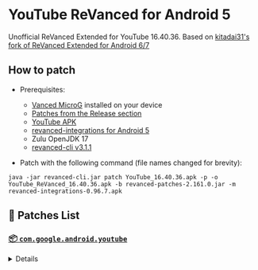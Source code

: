# YouTube ReVanced for Android 5

Unofficial ReVanced Extended for YouTube 16.40.36. Based on [kitadai31's fork of ReVanced Extended for Android 6/7](https://github.com/kitadai31/revanced-patches-android6-7)

## How to patch

- Prerequisites:
    - [Vanced MicroG](https://github.com/TeamVanced/VancedMicroG/releases/tag/v0.2.22.212658-212658001) installed on your device
    - [Patches from the Release section](https://github.com/d4n3436/revanced-patches-android5/releases)
    - [YouTube APK](https://www.apkmirror.com/apk/google-inc/youtube/youtube-16-40-36-release/youtube-16-40-36-android-apk-download/)
    - [revanced-integrations for Android 5](https://github.com/d4n3436/revanced-integrations/releases)
    - Zulu OpenJDK 17
    - [revanced-cli v3.1.1](https://github.com/ReVanced/revanced-cli/releases/tag/v3.1.1)

- Patch with the following command (file names changed for brevity):
```
java -jar revanced-cli.jar patch YouTube_16.40.36.apk -p -o YouTube_ReVanced_16.40.36.apk -b revanced-patches-2.161.0.jar -m revanced-integrations-0.96.7.apk
```

## 🧩 Patches List

### [📦 `com.google.android.youtube`](https://play.google.com/store/apps/details?id=com.google.android.youtube)
<details>

| 💊 Patch | 📜 Description | 🏹 Target Version |
|:--------:|:--------------:|:-----------------:|
| `client-spoof` | Spoofs the YouTube client to prevent playback issues. | 16.40.36 |
| `custom-branding-icon-afn-blue` | Changes the YouTube launcher icon (Afn / Blue). | 16.40.36 |
| `custom-branding-icon-afn-red` | Changes the YouTube launcher icon (Afn / Red). | 16.40.36 |
| `custom-branding-icon-revancify` | Changes the YouTube launcher icon (Revancify). | 16.40.36 |
| `custom-branding-name` | Changes the YouTube launcher name to your choice (defaults to ReVanced Extended). | 16.40.36 |
| `custom-video-speed` | Adds more video speed options. | 16.40.36 |
| `default-video-quality` | Adds ability to set default video quality settings. | 16.40.36 |
| `default-video-speed` | Adds ability to set default video speed settings. | 16.40.36 |
| `disable-landscape-mode` | Disable landscape mode when entering fullscreen. | 16.40.36 |
| `disable-update-screen` | Disables the app update screen. | 16.40.36 |
| `enable-external-browser` | Use an external browser to open the url. | 16.40.36 |
| `enable-minimized-playback` | Enables minimized and background playback. | 16.40.36 |
| `enable-old-quality-layout` | Enables the original quality flyout menu. | 16.40.36 |
| `enable-open-links-directly` | Bypass URL redirects (youtube.com/redirect) when opening links in video descriptions. | 16.40.36 |
| `enable-tablet-miniplayer` | Enables the tablet mini player layout. | 16.40.36 |
| `force-premium-heading` | Forces premium heading on the home screen. | 16.40.36 |
| `force-vp9-codec` | Forces the VP9 codec for videos. | 16.40.36 |
| `header-switch` | Add switch to change header. | 16.40.36 |
| `hide-autoplay-button` | Hides the autoplay button in the video player. | 16.40.36 |
| `hide-button-container` | Adds the options to hide action buttons under a video. | 16.40.36 |
| `hide-cast-button` | Hides the cast button in the video player. | 16.40.36 |
| `hide-channel-watermark` | Hides creator's watermarks on videos. | 16.40.36 |
| `hide-comment-component` | Adds options to hide comment component under a video. | 16.40.36 |
| `hide-crowdfunding-box` | Hides the crowdfunding box between the player and video description. | 16.40.36 |
| `hide-email-address` | Hides the email address in the account switcher. | 16.40.36 |
| `hide-endscreen-overlay` | Hide endscreen overlay on swipe controls. | 16.40.36 |
| `hide-firsttime-background-notification` | Disable notification when you launch background play for the first time. | 16.40.36 |
| `hide-flyout-panel` | Adds options to hide player settings flyout panel. | 16.40.36 |
| `hide-fullscreen-panels` | Hides video description and comments panel in fullscreen view. | 16.40.36 |
| `hide-general-ads` | Hooks the method which parses the bytes into a ComponentContext to filter components. | 16.40.36 |
| `hide-live-chat-button` | Hides the live chat button in the video player. | 16.40.36 |
| `hide-next-prev-button` | Hides the next prev button in the player controller. | 16.40.36 |
| `hide-player-captions-button` | Hides the captions button in the video player. | 16.40.36 |
| `hide-player-overlay-filter` | Remove the dark filter layer from the player's background. | 16.40.36 |
| `hide-shorts-button` | Hides the shorts button in the navigation bar. | 16.40.36 |
| `hide-shorts-component` | Hides other Shorts components. | 16.40.36 |
| `hide-snackbar` | Hides the snackbar action popup. | 16.40.36 |
| `hide-stories` | Hides YouTube Stories shelf on the feed. | 16.40.36 |
| `hide-suggested-actions` | Hide the suggested actions bar inside the player. | 16.40.36 |
| `hide-time-and-seekbar` | Hides progress bar and time counter on videos. | 16.40.36 |
| `hide-tooltip-content` | Hides the tooltip box that appears on first install. | 16.40.36 |
| `hide-video-ads` | Removes ads in the video player. | 16.40.36 |
| `layout-switch` | Tricks the dpi to use some tablet/phone layouts. | 16.40.36 |
| `materialyou` | Enables MaterialYou theme for Android 12+ | 16.40.36 |
| `microg-support` | Allows YouTube ReVanced to run without root and under a different package name with Vanced MicroG. | 16.40.36 |
| `os-version-check` | Check the Android version and show a warning if the device is Android 6.0 or higher. | 16.40.36 |
| `overlay-buttons` | Add overlay buttons for ReVanced Extended. | 16.40.36 |
| `patch-options` | Create an options.toml file. | 16.40.36 |
| `remove-player-button-background` | Removes the background from the video player buttons. | 16.40.36 |
| `return-youtube-dislike` | Shows the dislike count of videos using the Return YouTube Dislike API. | 16.40.36 |
| `settings` | Applies mandatory patches to implement ReVanced settings into the application. | 16.40.36 |
| `sponsorblock` | Integrates SponsorBlock which allows skipping video segments such as sponsored content. | 16.40.36 |
| `spoof-app-version` | Spoof the YouTube client version to enable the new layout or restore old layout. | 16.40.36 |
| `spoof-player-parameters` | Spoofs player parameters to prevent the endless buffering issue. | 16.40.36 |
| `swipe-controls` | Adds volume and brightness swipe controls. | 16.40.36 |
| `switch-create-notification` | Switching the create button and notification button. | 16.40.36 |
| `theme` | Applies a custom theme (default: amoled). | 16.40.36 |
| `translations` | Add Crowdin Translations. | 16.40.36 |
</details>